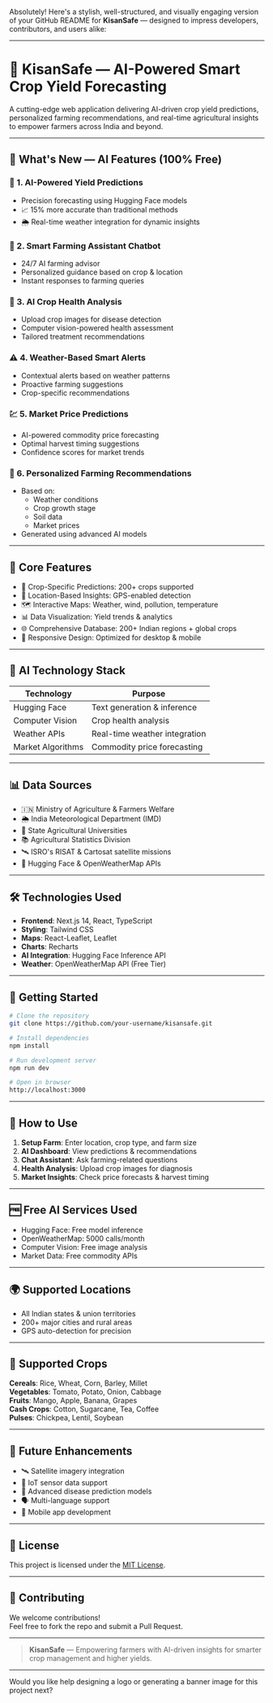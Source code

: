 Absolutely! Here's a stylish, well-structured, and visually engaging version of your GitHub README for **KisanSafe** — designed to impress developers, contributors, and users alike:

---

# 🌾 KisanSafe — AI-Powered Smart Crop Yield Forecasting

A cutting-edge web application delivering AI-driven crop yield predictions, personalized farming recommendations, and real-time agricultural insights to empower farmers across India and beyond.

---

## 🚀 What's New — AI Features (100% Free)

### 🌱 1. AI-Powered Yield Predictions
- Precision forecasting using Hugging Face models  
- 📈 15% more accurate than traditional methods  
- 🌦️ Real-time weather integration for dynamic insights  

### 🤖 2. Smart Farming Assistant Chatbot
- 24/7 AI farming advisor  
- Personalized guidance based on crop & location  
- Instant responses to farming queries  

### 🧠 3. AI Crop Health Analysis
- Upload crop images for disease detection  
- Computer vision-powered health assessment  
- Tailored treatment recommendations  

### ⚠️ 4. Weather-Based Smart Alerts
- Contextual alerts based on weather patterns  
- Proactive farming suggestions  
- Crop-specific recommendations  

### 💹 5. Market Price Predictions
- AI-powered commodity price forecasting  
- Optimal harvest timing suggestions  
- Confidence scores for market trends  

### 🧬 6. Personalized Farming Recommendations
- Based on:
  - Weather conditions  
  - Crop growth stage  
  - Soil data  
  - Market prices  
- Generated using advanced AI models  

---

## 🌟 Core Features

- 🌾 Crop-Specific Predictions: 200+ crops supported  
- 📍 Location-Based Insights: GPS-enabled detection  
- 🗺️ Interactive Maps: Weather, wind, pollution, temperature  
- 📊 Data Visualization: Yield trends & analytics  
- 🌐 Comprehensive Database: 200+ Indian regions + global crops  
- 📱 Responsive Design: Optimized for desktop & mobile  

---

## 🤖 AI Technology Stack

| Technology        | Purpose                                 |
|------------------|------------------------------------------|
| Hugging Face     | Text generation & inference              |
| Computer Vision  | Crop health analysis                     |
| Weather APIs     | Real-time weather integration            |
| Market Algorithms| Commodity price forecasting              |

---

## 📊 Data Sources

- 🇮🇳 Ministry of Agriculture & Farmers Welfare  
- 🌦️ India Meteorological Department (IMD)  
- 🏫 State Agricultural Universities  
- 📚 Agricultural Statistics Division  
- 🛰️ ISRO's RISAT & Cartosat satellite missions  
- 🤖 Hugging Face & OpenWeatherMap APIs  

---

## 🛠️ Technologies Used

- **Frontend**: Next.js 14, React, TypeScript  
- **Styling**: Tailwind CSS  
- **Maps**: React-Leaflet, Leaflet  
- **Charts**: Recharts  
- **AI Integration**: Hugging Face Inference API  
- **Weather**: OpenWeatherMap API (Free Tier)  

---

## 🚀 Getting Started

```bash
# Clone the repository
git clone https://github.com/your-username/kisansafe.git

# Install dependencies
npm install

# Run development server
npm run dev

# Open in browser
http://localhost:3000
```

---

## 📱 How to Use

1. **Setup Farm**: Enter location, crop type, and farm size  
2. **AI Dashboard**: View predictions & recommendations  
3. **Chat Assistant**: Ask farming-related questions  
4. **Health Analysis**: Upload crop images for diagnosis  
5. **Market Insights**: Check price forecasts & harvest timing  

---

## 🆓 Free AI Services Used

- Hugging Face: Free model inference  
- OpenWeatherMap: 5000 calls/month  
- Computer Vision: Free image analysis  
- Market Data: Free commodity APIs  

---

## 🌍 Supported Locations

- All Indian states & union territories  
- 200+ major cities and rural areas  
- GPS auto-detection for precision  

---

## 🌱 Supported Crops

**Cereals**: Rice, Wheat, Corn, Barley, Millet  
**Vegetables**: Tomato, Potato, Onion, Cabbage  
**Fruits**: Mango, Apple, Banana, Grapes  
**Cash Crops**: Cotton, Sugarcane, Tea, Coffee  
**Pulses**: Chickpea, Lentil, Soybean  

---

## 🔮 Future Enhancements

- 🛰️ Satellite imagery integration  
- 📡 IoT sensor data support  
- 🧬 Advanced disease prediction models  
- 🗣️ Multi-language support  
- 📱 Mobile app development  

---

## 📄 License

This project is licensed under the [MIT License](LICENSE).

---

## 🤝 Contributing

We welcome contributions!  
Feel free to fork the repo and submit a Pull Request.

---

> **KisanSafe** — Empowering farmers with AI-driven insights for smarter crop management and higher yields.

---

Would you like help designing a logo or generating a banner image for this project next?
